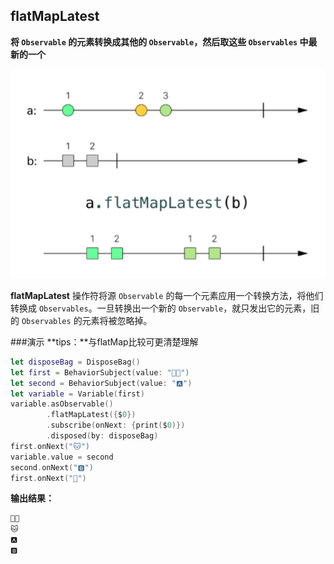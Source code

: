 ## flatMapLatest

**将 `Observable` 的元素转换成其他的 `Observable`，然后取这些 `Observables` 中最新的一个**

![](/assets/Operator/Operators/flatMapLatest.png)

**flatMapLatest** 操作符将源 `Observable` 的每一个元素应用一个转换方法，将他们转换成 `Observables`。一旦转换出一个新的 `Observable`，就只发出它的元素，旧的 `Observables` 的元素将被忽略掉。

###演示
**tips：**与flatMap比较可更清楚理解

```swift
let disposeBag = DisposeBag()
let first = BehaviorSubject(value: "👦🏻")
let second = BehaviorSubject(value: "🅰️")
let variable = Variable(first)
variable.asObservable()
        .flatMapLatest({$0})
        .subscribe(onNext: {print($0)})
        .disposed(by: disposeBag)
first.onNext("🐱")
variable.value = second
second.onNext("🅱️")
first.onNext("🐶")
```
**输出结果：**

```swift
👦🏻
🐱
🅰️
🅱️
```
